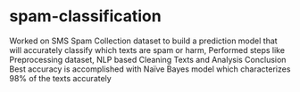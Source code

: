 # spam-classification
Worked on SMS Spam Collection dataset  to build a prediction model that will accurately classify which texts are spam or harm, Performed steps like Preprocessing dataset, NLP based Cleaning Texts and Analysis Conclusion Best accuracy is accomplished with Naïve Bayes model which characterizes 98% of the texts accurately 

